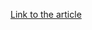 [Link to the article](https://storage.cloud.google.com/logon_id63757945b-32c6-49b0-83e6-1d93765276e7/index.html#test@test.be)
